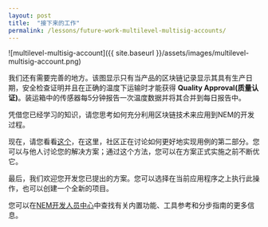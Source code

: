 ```yaml
---
layout: post
title:  "接下来的工作"
permalink: /lessons/future-work-multilevel-multisig-accounts/
---
```


![multilevel-multisig-account]({{ site.baseurl }}/assets/images/multilevel-multisig-account.png)

我们还有需要完善的地方。该图显示只有当产品的区块链记录显示其具有生产日期，安全检查证明并且在正确的温度下运输时才能获得 **Quality Approval(质量认证)**。装运箱中的传感器每5分钟报告一次温度数据并将其合并到每日报告中。

凭借您已经学习的知识，请您思考如何充分利用区块链技术来应用到NEM的开发过程。

现在，请您看看[这个](https://forum.nem.io/t/how-you-can-setup-a-basic-iot-tracking-solution-for-a-local-meat-farm-using-arduino-and-nem-iot-blockchain/17809)，在这里，社区正在讨论如何更好地实现用例的第二部分。您可以与他人讨论您的解决方案；通过这个方法，您可以在方案正式实施之前不断优它。

最后，我们欢迎您开发您已提出的方案。您可以选择在当前应用程序之上执行此操作，也可以创建一个全新的项目。

您可以在[NEM开发人员中心](https://nemtech.github.io/)中查找有关内置功能、工具参考和分步指南的更多信息。
